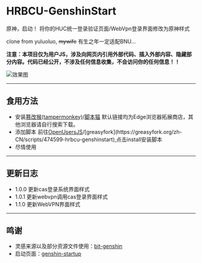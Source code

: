 # HRBCU-GenshinStart
原神，启动！
将你的HUC统一登录验证页面/WebVpn登录界面修改为原神样式

clone from yuluoluo, ~~mywife~~
有生之年一定适配BNU...

**注意：本项目仅为用户JS，涉及向网页内引用外部代码、插入外部内容、隐藏部分内容。代码已经公开，不涉及任何信息收集，不会访问你的任何信息！！**

![效果图](https://yuluoxk.cn/genshin/preview.png)

------------------

## 食用方法

- 安装[篡改猴(tampermonkey)](https://microsoftedge.microsoft.com/addons/detail/iikmkjmpaadaobahmlepeloendndfphd)/[脚本猫](https://microsoftedge.microsoft.com/addons/detail/scriptcat/liilgpjgabokdklappibcjfablkpcekh)
  默认链接均为Edge浏览器拓展商店，其他浏览器请自行搜索下载。
- 添加脚本
  前往[OpenUsersJS](https://openuserjs.org/scripts/Yuluoxk/HRBCU-GenshinStart!)/[greasyfork](https://greasyfork.org/zh-CN/scripts/474599-hrbcu-genshinstart),点击install安装脚本
- 尽情使用

------------------
## 更新日志
- 1.0.0  更新cas登录系统界面样式
- 1.0.1 更新webvpn调用cas登录界面样式
- 1.1.0 更新WebVPN界面样式
------------------

## 鸣谢
- 灵感来源以及部分资源文件使用：[bit-genshin](https://github.com/xinyi-cherry/bit-genshin)
- 启动页面：[genshin-startup](https://github.com/zhujin917/genshin-startup)
